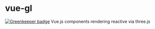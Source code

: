 # vue-gl

[![Greenkeeper badge](https://badges.greenkeeper.io/1stop-st/vue-gl.svg)](https://greenkeeper.io/)
Vue.js components rendering reactive via three.js
